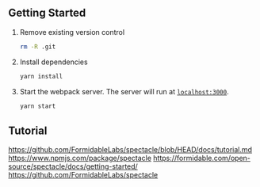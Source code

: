 ## Getting Started

1. Remove existing version control

   ```sh
   rm -R .git
   ```

2. Install dependencies

   ```sh
   yarn install
   ```

3. Start the webpack server. The server will run at [`localhost:3000`](http://localhost:3000).

   ```sh
   yarn start
   ```

## Tutorial
   https://github.com/FormidableLabs/spectacle/blob/HEAD/docs/tutorial.md
   https://www.npmjs.com/package/spectacle
   https://formidable.com/open-source/spectacle/docs/getting-started/
   https://github.com/FormidableLabs/spectacle
